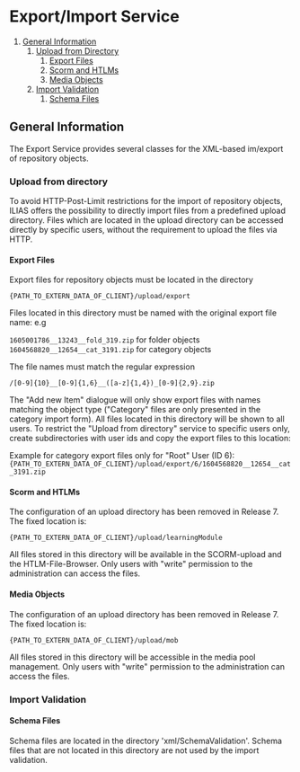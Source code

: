 # Export/Import Service
1. [General Information](#general-information)
   1. [Upload from Directory](#upload-from-directory)
      1. [Export Files](#export-files)
      2. [Scorm and HTLMs](#scorm-and-htlms)
      3. [Media Objects](#media-objects)
   2. [Import Validation](#import-validation)
      1. [Schema Files](#schema-files)

## General Information
The Export Service provides several classes for the XML-based im/export of repository objects.

### Upload from directory
To avoid HTTP-Post-Limit restrictions for the import of repository objects, ILIAS 
offers the possibility to directly import files from a predefined upload directory.
Files which are located in the upload directory can be accessed directly by specific users, without
the requirement to upload the files via HTTP.

#### Export Files
Export files for repository objects must be located in the directory
 
`{PATH_TO_EXTERN_DATA_OF_CLIENT}/upload/export`

Files located in this directory must be named with the original export file name: e.g

`1605001786__13243__fold_319.zip` for folder objects
`1604568820__12654__cat_3191.zip` for category objects

The file names must match the regular expression
  
`/[0-9]{10}__[0-9]{1,6}__([a-z]{1,4})_[0-9]{2,9}.zip`

The "Add new Item" dialogue will only show export files with names matching the object 
type ("Category" files are only presented in the category import form).
All files located in this directory will be shown to all users. 
To restrict the "Upload from directory" service to specific users only, create 
subdirectories with user ids and copy the export files to this location:

Example for category export files only for "Root" User (ID 6):
`{PATH_TO_EXTERN_DATA_OF_CLIENT}/upload/export/6/1604568820__12654__cat_3191.zip`

#### Scorm and HTLMs
The configuration of an upload directory has been removed in Release 7.
The fixed location is: 

`{PATH_TO_EXTERN_DATA_OF_CLIENT}/upload/learningModule`

All files stored in this directory will be available in the SCORM-upload 
and the HTLM-File-Browser. Only users with "write" permission to the administration
can access the files.

#### Media Objects
The configuration of an upload directory has been removed in Release 7.
The fixed location is: 

`{PATH_TO_EXTERN_DATA_OF_CLIENT}/upload/mob`

All files stored in this directory will be accessible in the media pool management. 
Only users with "write" permission to the administration can access the files.

### Import Validation
#### Schema Files
Schema files are located in the directory 'xml/SchemaValidation'.
Schema files that are not located in this directory are not used by the import validation.